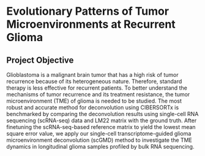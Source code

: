 # Evolutionary Patterns of Tumor Microenvironments at Recurrent Glioma

## Project Objective
Glioblastoma is a malignant brain tumor that has a high risk of tumor recurrence because of its heterogeneous nature. Therefore, standard therapy is less effective for recurrent patients. To better understand the mechanisms of tumor recurrence and its treatment resistance, the tumor microenvironment (TME) of glioma is needed to be studied. The most robust and accurate method for deconvolution using CIBERSORTx is benchmarked by comparing the deconvolution results using single-cell RNA sequencing (scRNA-seq) data and LM22 matrix with the ground truth. After finetuning the scRNA-seq-based reference matrix to yield the lowest mean square error value, we apply our single-cell transcriptome-guided glioma microenvironment deconvolution (scGMD) method to investigate the TME dynamics in longitudinal glioma samples profiled by bulk RNA sequencing.

## 

